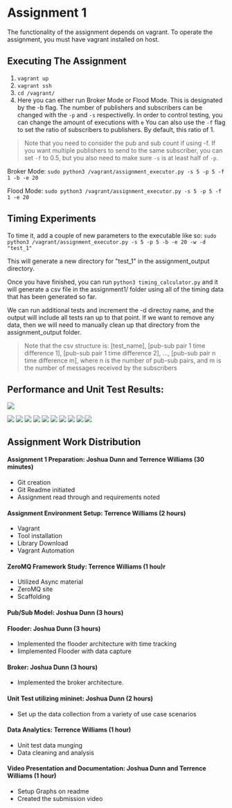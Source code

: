 # Assignment 1

The functionality of the assignment depends on vagrant. To operate the assignment, you must have vagrant installed on host.

## Executing The Assignment
1. `vagrant up`
2. `vagrant ssh`
3. `cd /vagrant/`
4. Here you can either run Broker Mode or Flood Mode. This is designated by the -b flag.
The number of publishers and subscribers can be changed with the `-p` and `-s` respectivelly.
In order to control testing, you can change the amount of executions with `e`
You can also use the `-f` flag to set the ratio of subscribers to publishers. By default, this ratio of 1.
> Note that you need to consider the pub and sub count if using -f. If you want multiple publishers to send to the same subscriber, you can set `-f` to 0.5, but you also need to make sure `-s` is at least half of `-p`.

Broker Mode: `sudo python3 /vagrant/assignment_executor.py -s 5 -p 5 -f 1 -b -e 20`

Flood Mode: `sudo python3 /vagrant/assignment_executor.py -s 5 -p 5 -f 1 -e 20`


## Timing Experiments
To time it, add a couple of new parameters to the executable like so: `sudo python3 /vagrant/assignment_executor.py -s 5 -p 5 -b -e 20 -w -d "test_1"`

This will generate a new directory for "test_1" in the assignment_output directory.

Once you have finished, you can run `python3 timing_calculator.py` and it will generate a csv file in the assignment1/ folder using all of the timing data that has been generated so far.

We can run additional tests and increment the -d directoy name, and the output will include all tests ran up to that point. If we want to remove any data, then we will need to manually clean up that directory from the assignment_output folder.

> Note that the csv structure is: [test_name], [pub-sub pair 1 time difference 1], [pub-sub pair 1 time difference 2], ..., [pub-sub pair n time difference m], where n is the number of pub-sub pairs, and m is the number of messages received by the subscribers

## Performance and Unit Test Results:
![](https://github.com/jdunn-git/CS6381-Assignment-1/blob/master/assignment1/assignment_output/images/stats.png)

![](https://github.com/jdunn-git/CS6381-Assignment-1/blob/master/assignment1/assignment_output/images/P100_S10_Broker.png)
![](https://github.com/jdunn-git/CS6381-Assignment-1/blob/master/assignment1/assignment_output/images/P100_S10_Flood.png)
![](https://github.com/jdunn-git/CS6381-Assignment-1/blob/master/assignment1/assignment_output/images/P10_S100_Broker.png)
![](https://github.com/jdunn-git/CS6381-Assignment-1/blob/master/assignment1/assignment_output/images/P10_S100_Flood.png)
![](https://github.com/jdunn-git/CS6381-Assignment-1/blob/master/assignment1/assignment_output/images/P10_S10_Broker.png)
![](https://github.com/jdunn-git/CS6381-Assignment-1/blob/master/assignment1/assignment_output/images/P10_S10_Flood.png)
![](https://github.com/jdunn-git/CS6381-Assignment-1/blob/master/assignment1/assignment_output/images/P10_S200_Broker.png)
![](https://github.com/jdunn-git/CS6381-Assignment-1/blob/master/assignment1/assignment_output/images/P10_S200_Flood.png)
![](https://github.com/jdunn-git/CS6381-Assignment-1/blob/master/assignment1/assignment_output/images/P200_S10_Broker.png)
![](https://github.com/jdunn-git/CS6381-Assignment-1/blob/master/assignment1/assignment_output/images/P200_S10_Flood.png)

## Assignment Work Distribution

#### Assignment 1 Preparation: Joshua Dunn and Terrence Williams (30 minutes)
* Git creation
* Git Readme initiated
* Assignment read through and requirements noted

#### Assignment Environment Setup: Terrence Williams (2 hours)
* Vagrant
* Tool installation
* Library Download
* Vagrant Automation

#### ZeroMQ Framework Study: Terrence Williams (1 hou)r
* Utilized Async material
* ZeroMQ site
* Scaffolding

#### Pub/Sub Model: Joshua Dunn (3 hours)

#### Flooder: Joshua Dunn (3 hours)
* Implemented the flooder architecture with time tracking
* Iimplemented Flooder with data capture

#### Broker: Joshua Dunn (3 hours)
* Implemented the broker architecture.

#### Unit Test utilizing mininet: Joshua Dunn (2 hours)
* Set up the data collection from a variety of use case scenarios

#### Data Analytics: Terrence Williams (1 hour)
* Unit test data munging
* Data cleaning and analysis

#### Video Presentation and Documentation: Joshua Dunn and Terrence Williams (1 hour)
* Setup Graphs on readme
* Created the submission video

